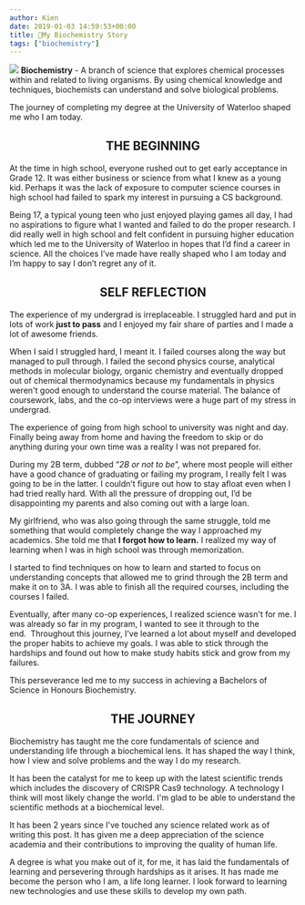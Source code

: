 ```yaml
---
author: Kien
date: 2019-01-03 14:59:53+00:00
title: 🧪My Biochemistry Story
tags: ["biochemistry"]
---
```


![](https://images.unsplash.com/photo-1532187863486-abf9dbad1b69?ixlib=rb-1.2.1&ixid=eyJhcHBfaWQiOjEyMDd9&auto=format&fit=crop&w=1950&q=80)
**Biochemistry** - A branch of science that explores chemical processes within and related to living organisms. By using chemical knowledge and techniques, biochemists can understand and solve biological problems.

The journey of completing my degree at the University of Waterloo shaped me who I am today.

#### <center><h2>**THE BEGINNING**</h2></center>

At the time in high school, everyone rushed out to get early acceptance in Grade 12. It was either business or science from what I knew as a young kid. Perhaps it was the lack of exposure to computer science courses in high school had failed to spark my interest in pursuing a CS background.

Being 17, a typical young teen who just enjoyed playing games all day, I had no aspirations to figure what I wanted and failed to do the proper research. I did really well in high school and felt confident in pursuing higher education which led me to the University of Waterloo in hopes that I’d find a career in science. All the choices I’ve made have really shaped who I am today and I’m happy to say I don’t regret any of it.

#### <center><h2>**SELF REFLECTION**</h2></center>

The experience of my undergrad is irreplaceable. I struggled hard and put in lots of work **just to pass** and I enjoyed my fair share of parties and I made a lot of awesome friends.

When I said I struggled hard, I meant it. I failed courses along the way but managed to pull through. I failed the second physics course, analytical methods in molecular biology, organic chemistry and eventually dropped out of chemical thermodynamics because my fundamentals in physics weren't good enough to understand the course material. The balance of coursework, labs, and the co-op interviews were a huge part of my stress in undergrad.

The experience of going from high school to university was night and day. Finally being away from home and having the freedom to skip or do anything during your own time was a reality I was not prepared for.

During my 2B term, dubbed “_2B or not to be_”, where most people will either have a good chance of graduating or failing my program, I really felt I was going to be in the latter. I couldn’t figure out how to stay afloat even when I had tried really hard. With all the pressure of dropping out, I’d be disappointing my parents and also coming out with a large loan.

My girlfriend, who was also going through the same struggle, told me something that would completely change the way I approached my academics. She told me that **I forgot how to learn.** I realized my way of learning when I was in high school was through memorization.

I started to find techniques on how to learn and started to focus on understanding concepts that allowed me to grind through the 2B term and make it on to 3A. I was able to finish all the required courses, including the courses I failed.

Eventually, after many co-op experiences, I realized science wasn't for me. I was already so far in my program, I wanted to see it through to the end.  Throughout this journey, I’ve learned a lot about myself and developed the proper habits to achieve my goals. I was able to stick through the hardships and found out how to make study habits stick and grow from my failures.

This perseverance led me to my success in achieving a Bachelors of Science in Honours Biochemistry.

#### <center><h2>**THE JOURNEY**</h2></center>

Biochemistry has taught me the core fundamentals of science and understanding life through a biochemical lens. It has shaped the way I think, how I view and solve problems and the way I do my research.

It has been the catalyst for me to keep up with the latest scientific trends which includes the discovery of CRISPR Cas9 technology. A technology I think will most likely change the world. I'm glad to be able to understand the scientific methods at a biochemical level.

It has been 2 years since I've touched any science related work as of writing this post. It has given me a deep appreciation of the science academia and their contributions to improving the quality of human life.

A degree is what you make out of it, for me, it has laid the fundamentals of learning and persevering through hardships as it arises. It has made me become the person who I am, a life long learner. I look forward to learning new technologies and use these skills to develop my own path.
